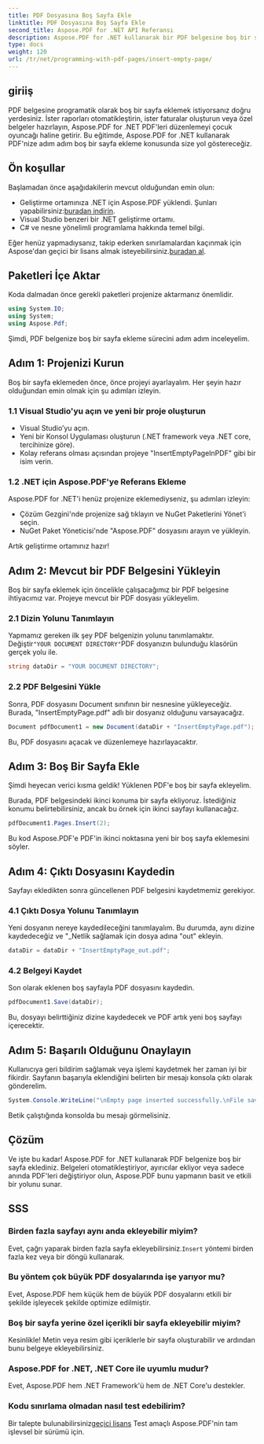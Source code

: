 ```yaml
---
title: PDF Dosyasına Boş Sayfa Ekle
linktitle: PDF Dosyasına Boş Sayfa Ekle
second_title: Aspose.PDF for .NET API Referansı
description: Aspose.PDF for .NET kullanarak bir PDF belgesine boş bir sayfanın nasıl ekleneceğini öğrenin. Sorunsuz PDF düzenleme için kod örnekleri içeren adım adım eğitim.
type: docs
weight: 120
url: /tr/net/programming-with-pdf-pages/insert-empty-page/
---
```

## giriiş

PDF belgesine programatik olarak boş bir sayfa eklemek istiyorsanız doğru yerdesiniz. İster raporları otomatikleştirin, ister faturalar oluşturun veya özel belgeler hazırlayın, Aspose.PDF for .NET PDF'leri düzenlemeyi çocuk oyuncağı haline getirir. Bu eğitimde, Aspose.PDF for .NET kullanarak PDF'nize adım adım boş bir sayfa ekleme konusunda size yol göstereceğiz.

## Ön koşullar

Başlamadan önce aşağıdakilerin mevcut olduğundan emin olun:

-  Geliştirme ortamınıza .NET için Aspose.PDF yüklendi. Şunları yapabilirsiniz:[buradan indirin](https://releases.aspose.com/pdf/net/).
- Visual Studio benzeri bir .NET geliştirme ortamı.
- C# ve nesne yönelimli programlama hakkında temel bilgi.

 Eğer henüz yapmadıysanız, takip ederken sınırlamalardan kaçınmak için Aspose'dan geçici bir lisans almak isteyebilirsiniz.[buradan al](https://purchase.aspose.com/temporary-license/).

## Paketleri İçe Aktar

Koda dalmadan önce gerekli paketleri projenize aktarmanız önemlidir.

```csharp
using System.IO;
using System;
using Aspose.Pdf;
```

Şimdi, PDF belgenize boş bir sayfa ekleme sürecini adım adım inceleyelim.

## Adım 1: Projenizi Kurun

Boş bir sayfa eklemeden önce, önce projeyi ayarlayalım. Her şeyin hazır olduğundan emin olmak için şu adımları izleyin.

### 1.1 Visual Studio'yu açın ve yeni bir proje oluşturun
- Visual Studio’yu açın.
- Yeni bir Konsol Uygulaması oluşturun (.NET framework veya .NET core, tercihinize göre).
- Kolay referans olması açısından projeye "InsertEmptyPageInPDF" gibi bir isim verin.

### 1.2 .NET için Aspose.PDF'ye Referans Ekleme
Aspose.PDF for .NET'i henüz projenize eklemediyseniz, şu adımları izleyin:
- Çözüm Gezgini'nde projenize sağ tıklayın ve NuGet Paketlerini Yönet'i seçin.
- NuGet Paket Yöneticisi'nde "Aspose.PDF" dosyasını arayın ve yükleyin.

Artık geliştirme ortamınız hazır!

## Adım 2: Mevcut bir PDF Belgesini Yükleyin

Boş bir sayfa eklemek için öncelikle çalışacağımız bir PDF belgesine ihtiyacımız var. Projeye mevcut bir PDF dosyası yükleyelim.

### 2.1 Dizin Yolunu Tanımlayın

 Yapmamız gereken ilk şey PDF belgenizin yolunu tanımlamaktır. Değiştir`"YOUR DOCUMENT DIRECTORY"`PDF dosyanızın bulunduğu klasörün gerçek yolu ile.

```csharp
string dataDir = "YOUR DOCUMENT DIRECTORY";
```

### 2.2 PDF Belgesini Yükle

Sonra, PDF dosyasını Document sınıfının bir nesnesine yükleyeceğiz. Burada, "InsertEmptyPage.pdf" adlı bir dosyanız olduğunu varsayacağız.

```csharp
Document pdfDocument1 = new Document(dataDir + "InsertEmptyPage.pdf");
```

Bu, PDF dosyasını açacak ve düzenlemeye hazırlayacaktır.

## Adım 3: Boş Bir Sayfa Ekle

Şimdi heyecan verici kısma geldik! Yüklenen PDF'e boş bir sayfa ekleyelim.

Burada, PDF belgesindeki ikinci konuma bir sayfa ekliyoruz. İstediğiniz konumu belirtebilirsiniz, ancak bu örnek için ikinci sayfayı kullanacağız.

```csharp
pdfDocument1.Pages.Insert(2);
```

Bu kod Aspose.PDF'e PDF'in ikinci noktasına yeni bir boş sayfa eklemesini söyler.

## Adım 4: Çıktı Dosyasını Kaydedin

Sayfayı ekledikten sonra güncellenen PDF belgesini kaydetmemiz gerekiyor.

### 4.1 Çıktı Dosya Yolunu Tanımlayın

Yeni dosyanın nereye kaydedileceğini tanımlayalım. Bu durumda, aynı dizine kaydedeceğiz ve "_Netlik sağlamak için dosya adına "out" ekleyin.

```csharp
dataDir = dataDir + "InsertEmptyPage_out.pdf";
```

### 4.2 Belgeyi Kaydet

Son olarak eklenen boş sayfayla PDF dosyasını kaydedin.

```csharp
pdfDocument1.Save(dataDir);
```

Bu, dosyayı belirttiğiniz dizine kaydedecek ve PDF artık yeni boş sayfayı içerecektir.

## Adım 5: Başarılı Olduğunu Onaylayın

Kullanıcıya geri bildirim sağlamak veya işlemi kaydetmek her zaman iyi bir fikirdir. Sayfanın başarıyla eklendiğini belirten bir mesajı konsola çıktı olarak gönderelim.

```csharp
System.Console.WriteLine("\nEmpty page inserted successfully.\nFile saved at " + dataDir);
```

Betik çalıştığında konsolda bu mesajı görmelisiniz.

## Çözüm

Ve işte bu kadar! Aspose.PDF for .NET kullanarak PDF belgenize boş bir sayfa eklediniz. Belgeleri otomatikleştiriyor, ayırıcılar ekliyor veya sadece anında PDF'leri değiştiriyor olun, Aspose.PDF bunu yapmanın basit ve etkili bir yolunu sunar.


## SSS

### Birden fazla sayfayı aynı anda ekleyebilir miyim?
 Evet, çağrı yaparak birden fazla sayfa ekleyebilirsiniz.`Insert` yöntemi birden fazla kez veya bir döngü kullanarak.

### Bu yöntem çok büyük PDF dosyalarında işe yarıyor mu?
Evet, Aspose.PDF hem küçük hem de büyük PDF dosyalarını etkili bir şekilde işleyecek şekilde optimize edilmiştir.

### Boş bir sayfa yerine özel içerikli bir sayfa ekleyebilir miyim?
Kesinlikle! Metin veya resim gibi içeriklerle bir sayfa oluşturabilir ve ardından bunu belgeye ekleyebilirsiniz.

### Aspose.PDF for .NET, .NET Core ile uyumlu mudur?
Evet, Aspose.PDF hem .NET Framework'ü hem de .NET Core'u destekler.

### Kodu sınırlama olmadan nasıl test edebilirim?
 Bir talepte bulunabilirsiniz[geçici lisans](https://purchase.aspose.com/temporary-license/) Test amaçlı Aspose.PDF'nin tam işlevsel bir sürümü için.